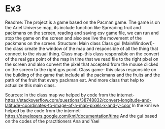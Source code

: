 # Ex3
Readme: The project is a game based on the Pacman game. The game is on the Ariel Universe map, its include function like Spreading fruit and packmans on the screen, reading and saving csv game file, we can run and stop the game on the screen and also see live the movement of the packmans on the screen. Structure: Main class Class gui (MainWindow1)- the class create the window of the map and responsible of all the thing that connect to the visual thing. Class map-this class responsible on the convert of the real gps point of the map in time that we read file to the right pixel on the screen and also convert the pixel that accepted from the mouse clicked on the screen to the right gps point. Class game- this class responsible on the building of the game that include all the packmans and the fruits and the path of the fruit that every packman eat. And more class that help to actualize this main class.

Sources: In the class map we helped by code from the internet- https://stackoverflow.com/questions/38748832/convert-longitude-and-latitude-coordinates-to-image-of-a-map-pixels-x-and-y-coor In the kml we helped by the code from the internet- https://developers.google.com/kml/documentation/time And the gui based on the codes of the practitioners Ana and Yael

